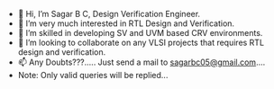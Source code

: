 - 👋 Hi, I’m Sagar B C, Design Verification Engineer.
- 👀 I’m very much interested in RTL Design and Verification.
- 🌱 I’m skilled in developing SV and UVM based CRV environments.
- 💞️ I’m looking to collaborate on any VLSI projects that requires RTL design and verification.
- 📫 Any Doubts???..... Just send a mail to sagarbc05@gmail.com....
- Note: Only valid queries will be replied...
